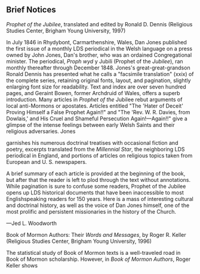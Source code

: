 ## **Brief Notices**

*Prophet of the Jubilee*, translated and edited by Ronald D. Dennis (Religious Studies Center, Brigham Young University, 1997)

In July 1846 in Rhydybont, Carmarthenshire, Wales, Dan Jones published the first issue of a monthly LDS periodical in the Welsh language on a press owned by John Jones, Dan's brother, who was an ordained Congregational minister. The periodical, *Proph* $wyd$  y Jubili (Prophet of the *Jubilee*), ran monthly thereafter through December 1848. Jones's great-great-grandson Ronald Dennis has presented what he calls a "facsimile translation" (xxix) of the complete series, retaining original fonts, layout, and pagination, slightly enlarging font size for readability. Text and index are over seven hundred pages, and Geraint Bowen, former Archdruid of Wales, offers a superb introduction. Many articles in *Prophet of the* Jubilee rebut arguments of local anti-Mormons or apostates. Articles entitled "The 'Hater of Deceit' Proving Himself a False Prophet Again!!" and "The 'Rev. W. R. Davies, from Dowlais,' and His Cruel and Shameful Persecution Again!—Again!!" give a glimpse of the intense feelings between early Welsh Saints and their religious adversaries. Jones

garnishes his numerous doctrinal treatises with occasional fiction and poetry, excerpts translated from the *Millennial Star*, the neighboring LDS periodical in England, and portions of articles on religious topics taken from European and U. S. newspapers.

A brief summary of each article is provided at the beginning of the book, but after that the reader is left to plod through the text without annotations. While pagination is sure to confuse some readers, Prophet of the Jubilee opens up LDS historical documents that have been inaccessible to most Englishspeaking readers for 150 years. Here is a mass of interesting cultural and doctrinal history, as well as the voice of Dan Jones himself, one of the most prolific and persistent missionaries in the history of the Church.

—Jed L. Woodworth

Book of Mormon Authors: Their *Words and Messages*, by Roger R. Keller (Religious Studies Center, Brigham Young University, 1996)

The statistical study of Book of Mormon texts is a well-traveled road in Book of Mormon scholarship. However, in *Book of Mormon Authors*, Roger Keller shows